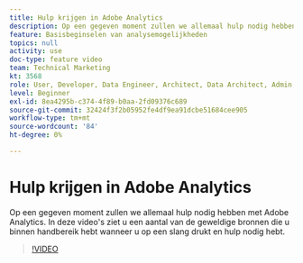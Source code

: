 ```yaml
---
title: Hulp krijgen in Adobe Analytics
description: Op een gegeven moment zullen we allemaal hulp nodig hebben met Adobe Analytics. In deze video's ziet u een aantal van de geweldige bronnen die u binnen handbereik hebt wanneer u op een slang drukt en hulp nodig hebt.
feature: Basisbeginselen van analysemogelijkheden
topics: null
activity: use
doc-type: feature video
team: Technical Marketing
kt: 3568
role: User, Developer, Data Engineer, Architect, Data Architect, Admin, Leader
level: Beginner
exl-id: 8ea4295b-c374-4f89-b0aa-2fd09376c689
source-git-commit: 32424f3f2b05952fe4df9ea91dcbe51684cee905
workflow-type: tm+mt
source-wordcount: '84'
ht-degree: 0%

---
```


# Hulp krijgen in Adobe Analytics

Op een gegeven moment zullen we allemaal hulp nodig hebben met Adobe Analytics. In deze video&#39;s ziet u een aantal van de geweldige bronnen die u binnen handbereik hebt wanneer u op een slang drukt en hulp nodig hebt.

>[!VIDEO](https://video.tv.adobe.com/v/28753/?quality=12)

